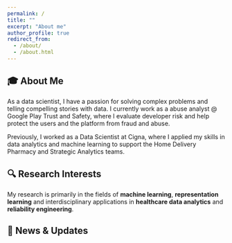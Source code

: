 ```yaml
---
permalink: /
title: ""
excerpt: "About me"
author_profile: true
redirect_from:
  - /about/
  - /about.html
---
```


<!-- @format -->

<!-- ⭐ **Flash Announcement** ⭐ I'm attending [AAAI 2024](https://aaai.org/aaai-conference/) on February 21 - February 25, 2024 and will present our work [SwitchTab: Switched Autoencoders Are Effective Tabular Learners](https://ericchen12377.github.io/publication/2024-01-04-SwitchTab-Switched-Autoencoders-Are-Effective-Tabular-Learners) at poster session on February 24, 2024
The poster is [here](http://ericchen12377.github.io/files/AAAI2024_poster_AS_48_36.pdf) -->

## 🎓 **About Me**

As a data scientist, I have a passion for solving complex problems and telling compelling stories with data. I currently work as a abuse analyst @ Google Play Trust and Safety, where I evaluate developer risk and help protect the users and the platform from fraud and abuse.

Previously, I worked as a Data Scientist at Cigna, where I applied my skills in data analytics and machine learning to support the Home Delivery Pharmacy and Strategic Analytics teams.

## 🔍 **Research Interests**

My research is primarily in the fields of **machine learning**, **representation learning** and interdisciplinary applications in **healthcare data analytics** and **reliability engineering**.

## 📰 **News & Updates**
